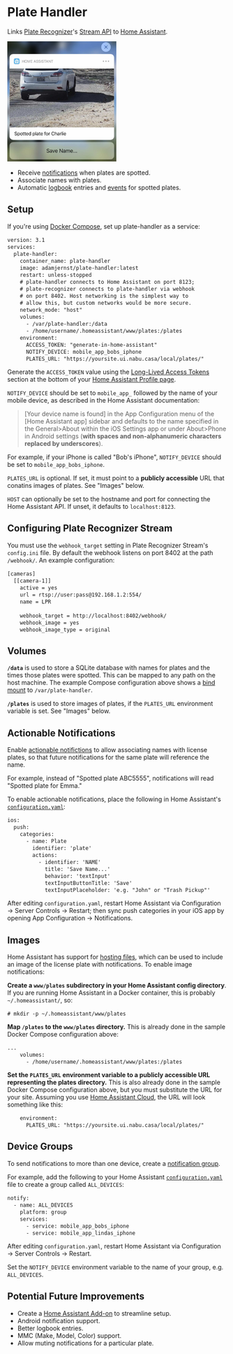 # Plate Handler

Links [Plate Recognizer](https://platerecognizer.com)'s [Stream API](https://platerecognizer.com/stream/) to [Home Assistant](https://www.home-assistant.io).

<img src="img/notif.jpeg" width="250" alt="Screenshot of a push notification">

- Receive [notifications](https://companion.home-assistant.io/docs/notifications/notifications-basic) when plates are spotted.
- Associate names with plates.
- Automatic [logbook](https://www.home-assistant.io/integrations/logbook/) entries and [events](https://www.home-assistant.io/docs/configuration/events/) for spotted plates.

## Setup

If you're using [Docker Compose](https://docs.docker.com/compose/), set up plate-handler as a service:

```
version: 3.1
services:
  plate-handler:
    container_name: plate-handler
    image: adamjernst/plate-handler:latest
    restart: unless-stopped
    # plate-handler connects to Home Assistant on port 8123;
    # plate-recognizer connects to plate-handler via webhook
    # on port 8402. Host networking is the simplest way to
    # allow this, but custom networks would be more secure.
    network_mode: "host"
    volumes:
      - /var/plate-handler:/data
      - /home/username/.homeassistant/www/plates:/plates
    environment:
      ACCESS_TOKEN: "generate-in-home-assistant"
      NOTIFY_DEVICE: mobile_app_bobs_iphone
      PLATES_URL: "https://yoursite.ui.nabu.casa/local/plates/"
```

Generate the `ACCESS_TOKEN` value using the [Long-Lived Access Tokens](https://developers.home-assistant.io/docs/auth_api/#long-lived-access-token) section at the bottom of your [Home Assistant Profile page](https://www.home-assistant.io/docs/authentication/#your-account-profile).

`NOTIFY_DEVICE` should be set to `mobile_app_` followed by the name of your mobile device, as described in the Home Assistant documentation:

> [Your device name is found] in the App Configuration menu of the [Home Assistant app] sidebar and defaults to the name specified in the General>About within the iOS Settings app or under About>Phone in Android settings (**with spaces and non-alphanumeric characters replaced by underscores**).

For example, if your iPhone is called "Bob's iPhone", `NOTIFY_DEVICE` should be set to `mobile_app_bobs_iphone`.

`PLATES_URL` is optional. If set, it must point to a **publicly accessible** URL that conatins images of plates. See "Images" below.

`HOST` can optionally be set to the hostname and port for connecting the Home Assistant API. If unset, it defaults to `localhost:8123`.

## Configuring Plate Recognizer Stream

You must use the `webhook_target` setting in Plate Recognizer Stream's `config.ini` file. By default the webhook listens on port 8402 at the path `/webhook/`. An example configuration:

```
[cameras]
  [[camera-1]]
    active = yes
    url = rtsp://user:pass@192.168.1.2:554/
    name = LPR

    webhook_target = http://localhost:8402/webhook/
    webhook_image = yes
    webhook_image_type = original
```

## Volumes

**`/data`** is used to store a SQLite database with names for plates and the times those plates were spotted. This can be mapped to any path on the host machine. The example Compose configuration above shows a [bind mount](https://docs.docker.com/storage/bind-mounts/) to `/var/plate-handler`.

**`/plates`** is used to store images of plates, if the `PLATES_URL` environment variable is set. See "Images" below.

## Actionable Notifications

Enable [actionable notifictions](https://companion.home-assistant.io/docs/notifications/actionable-notifications/) to allow associating names with license plates, so that future notifications for the same plate will reference the name.

For example, instead of "Spotted plate ABC5555", notifications will read "Spotted plate for Emma."

To enable actionable notifications, place the following in Home Assistant's [`configuration.yaml`](https://www.home-assistant.io/docs/configuration/):

```
ios:
  push:
    categories:
      - name: Plate
        identifier: 'plate'
        actions:
          - identifier: 'NAME'
            title: 'Save Name...'
            behavior: 'textInput'
            textInputButtonTitle: 'Save'
            textInputPlaceholder: 'e.g. "John" or "Trash Pickup"'
```

After editing `configuration.yaml`, restart Home Assistant via Configuration &rarr; Server Controls &rarr; Restart; then sync push categories in your iOS app by opening App Configuration &rarr; Notifications.

## Images

Home Assistant has support for [hosting files](https://www.home-assistant.io/integrations/http/#hosting-files), which can be used to include an image of the license plate with notifications. To enable image notifications:

**Create a `www/plates` subdirectory in your Home Assistant config directory**. If you are running Home Assistant in a Docker container, this is probably `~/.homeassistant/`, so:

```
# mkdir -p ~/.homeassistant/www/plates
```

**Map `/plates` to the `www/plates` directory.** This is already done in the sample Docker Compose configuration above:

```
...
    volumes:
      - /home/username/.homeassistant/www/plates:/plates
```

**Set the `PLATES_URL` environment variable to a publicly accessible URL representing the plates directory.** This is also already done in the sample Docker Compose configuration above, but you must substitute the URL for your site. Assuming you use [Home Assistant Cloud](https://www.nabucasa.com), the URL will look something like this:

```
    environment:
      PLATES_URL: "https://yoursite.ui.nabu.casa/local/plates/"
```

## Device Groups

To send notifications to more than one device, create a [notification group](https://companion.home-assistant.io/docs/notifications/notifications-basic#sending-notifications-to-multiple-devices).

For example, add the following to your Home Assistant [`configuration.yaml`](https://www.home-assistant.io/docs/configuration/) file to create a group called `ALL_DEVICES`:

```
notify:
  - name: ALL_DEVICES
    platform: group
    services:
      - service: mobile_app_bobs_iphone
      - service: mobile_app_lindas_iphone
```

After editing `configuration.yaml`, restart Home Assistant via Configuration &rarr; Server Controls &rarr; Restart.

Set the `NOTIFY_DEVICE` environment variable to the name of your group, e.g. `ALL_DEVICES`.

## Potential Future Improvements

- Create a [Home Assistant Add-on](https://www.home-assistant.io/addons/) to streamline setup.
- Android notification support.
- Better logbook entries.
- MMC (Make, Model, Color) support.
- Allow muting notifications for a particular plate.